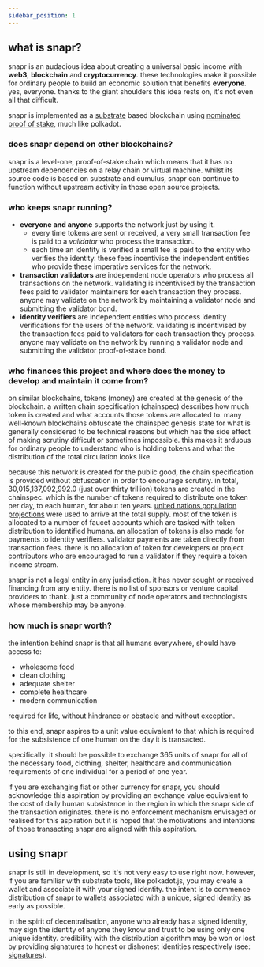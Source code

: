 ```yaml
---
sidebar_position: 1
---
```


## what is snapr?

snapr is an audacious idea about creating a universal basic income with **web3**, **blockchain** and **cryptocurrency**. these technologies make it possible for ordinary people to build an economic solution that benefits **everyone**. yes, everyone. thanks to the giant shoulders this idea rests on, it's not even all that difficult.

snapr is implemented as a [substrate](https://substrate.io) based blockchain using [nominated proof of stake](https://research.web3.foundation/en/latest/polkadot/NPoS/index.html), much like polkadot.

### does snapr depend on other blockchains?

snapr is a level-one, proof-of-stake chain which means that it has no upstream dependencies on a relay chain or virtual machine. whilst its source code is based on substrate and cumulus, snapr can continue to function without upstream activity in those open source projects.

### who keeps snapr running?

- **everyone and anyone** supports the network just by using it.
  - every time tokens are sent or received, a very small transaction fee is paid to a *validator* who process the transaction.
  - each time an identity is verified a small fee is paid to the entity who verifies the identity. these fees incentivise the independent entities who provide these imperative services for the network.
- **transaction validators** are independent node operators who process all transactions on the network. validating is incentivised by the transaction fees paid to validator maintainers for each transaction they process. anyone may validate on the network by maintaining a validator node and submitting the validator bond.
- **identity verifiers** are independent entities who process identity verifications for the users of the network. validating is incentivised by the transaction fees paid to validators for each transaction they process. anyone may validate on the network by running a validator node and submitting the validator proof-of-stake bond.

### who finances this project and where does the money to develop and maintain it come from?

on similar blockchains, tokens (money) are created at the genesis of the blockchain. a written chain specification (chainspec) describes how much token is created and what accounts those tokens are allocated to. many well-known blockchains obfuscate the chainspec genesis state for what is generally considered to be technical reasons but which has the side effect of making scrutiny difficult or sometimes impossible. this makes it arduous for ordinary people to understand who is holding tokens and what the distribution of the total circulation looks like.

because this network is created for the public good, the chain specification is provided without obfuscation in order to encourage scrutiny. in total, 30,015,137,092,992.0 (just over thirty trillion) tokens are created in the chainspec. which is the number of tokens required to distribute one token per day, to each human, for about ten years. [united nations population projections](https://population.un.org/wpp/) were used to arrive at the total supply. most of the token is allocated to a number of faucet accounts which are tasked with token distribution to identified humans. an allocation of tokens is also made for payments to identity verifiers. validator payments are taken directly from transaction fees. there is no allocation of token for developers or project contributors who are encouraged to run a validator if they require a token income stream.

snapr is not a legal entity in any jurisdiction. it has never sought or received financing from any entity. there is no list of sponsors or venture capital providers to thank. just a community of node operators and technologists whose membership may be anyone.

### how much is snapr worth?

the intention behind snapr is that all humans everywhere, should have access to:

- wholesome food
- clean clothing
- adequate shelter
- complete healthcare
- modern communication

required for life, without hindrance or obstacle and without exception.

to this end, snapr aspires to a unit value equivalent to that which is required for the subsistence of one human on the day it is transacted.

specifically: it should be possible to exchange 365 units of snapr for all of the necessary food, clothing, shelter, healthcare and communication requirements of one individual for a period of one year.

if you are exchanging fiat or other currency for snapr, you should acknowledge this aspiration by providing an exchange value equivalent to the cost of daily human subsistence in the region in which the snapr side of the  transaction originates. there is no enforcement mechanism envisaged or realised for this aspiration but it is hoped that the motivations and intentions of those transacting snapr are aligned with this aspiration.

## using snapr

snapr is still in development, so it's not very easy to use right now. however, if you are familiar with substrate tools, like polkadot.js, you may create a wallet and associate it with your signed identity. the intent is to commence distribution of snapr to wallets associated with a unique, signed identity as early as possible.

in the spirit of decentralisation, anyone who already has a signed identity, may sign the identity of anyone they know and trust to be using only one unique identity. credibility with the distribution algorithm may be won or lost by providing signatures to honest or dishonest identities respectively (see: [signatures](identity/signatures)).
